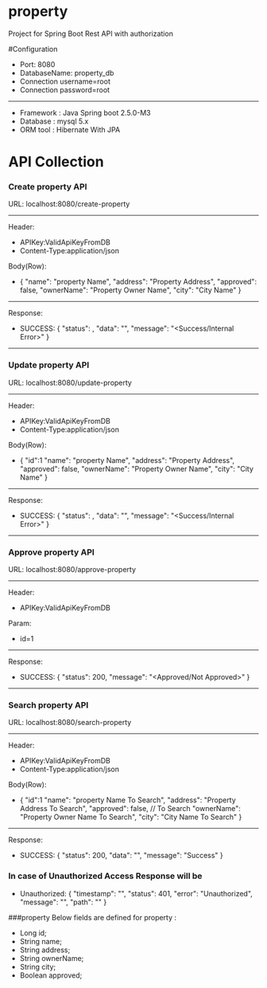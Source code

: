 # property
Project for Spring Boot Rest API with authorization

#Configuration
* Port: 8080
* DatabaseName: property_db
* Connection username=root 
* Connection password=root

--- 

* Framework : Java Spring boot 2.5.0-M3
* Database : mysql 5.x 
* ORM tool : Hibernate With JPA

# API Collection
### Create property API

URL: localhost:8080/create-property

---
Header: 
* APIKey:ValidApiKeyFromDB
* Content-Type:application/json

Body(Row): 
* {
  "name": "property Name",
  "address": "Property Address",
  "approved": false,
  "ownerName": "Property Owner Name",
  "city": "City Name"
}

---

Response:
* SUCCESS: {
	    "status": <Response Code>,
	    "data": "<value of saved property as Json>",
	    "message": "<Success/Internal Error>"
	}

---

### Update property API

URL: localhost:8080/update-property

---
Header: 
* APIKey:ValidApiKeyFromDB
* Content-Type:application/json

Body(Row): 
* {
  "id":1
  "name": "property Name",
  "address": "Property Address",
  "approved": false,
  "ownerName": "Property Owner Name",
  "city": "City Name"
}

---

Response:
* SUCCESS: {
	    "status": <Response Code>,
	    "data": "<value of updated property as Json>",
	    "message": "<Success/Internal Error>"
	}
	
---

### Approve property API

URL: localhost:8080/approve-property

---
Header: 
* APIKey:ValidApiKeyFromDB

Param:
* id=1

---

Response:
* SUCCESS: {
	    "status": 200,
	    "message": "<Approved/Not Approved>"
	}

---

### Search property API

URL: localhost:8080/search-property

---

Header: 
* APIKey:ValidApiKeyFromDB
* Content-Type:application/json

Body(Row): 
* {
  "id":1
  "name": "property Name To Search",
  "address": "Property Address To Search",
  "approved": false, // To Search
  "ownerName": "Property Owner Name To Search",
  "city": "City Name To Search"
}

---

Response:
* SUCCESS: {
    "status": 200,
    "data": "<Json Array of Filtered data>",
    "message": "Success"
}

### In case of Unauthorized Access Response will be
* Unauthorized: {
    "timestamp": "<Current Time>",
    "status": 401,
    "error": "Unauthorized",
    "message": "<Reason>",
    "path": "<requested path>"
}

###property
Below fields are defined for property :

* Long id;	
* String name;
* String address;
* String ownerName;
* String city;
* Boolean approved;
 
